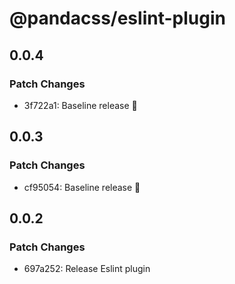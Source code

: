 # @pandacss/eslint-plugin

## 0.0.4

### Patch Changes

- 3f722a1: Baseline release 🎉

## 0.0.3

### Patch Changes

- cf95054: Baseline release 🎉

## 0.0.2

### Patch Changes

- 697a252: Release Eslint plugin
